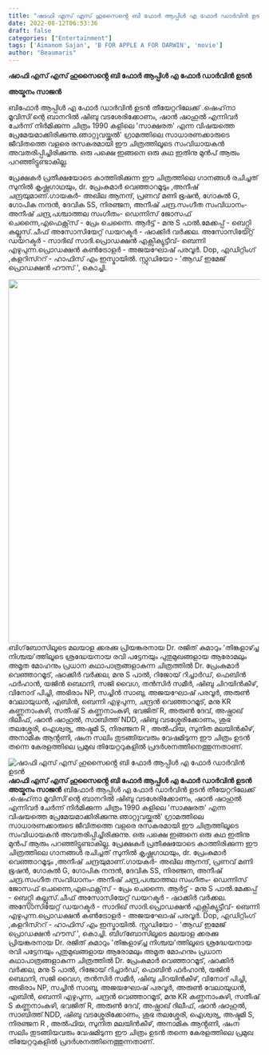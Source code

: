 ```yaml
---
title: "ഷാഫി എസ് എസ് ഹുസൈൻ്റെ ബി ഫോർ ആപ്പിൾ എ ഫോർ ഡാർവിൻ ഉടൻ"
date: 2022-08-12T06:53:36
draft: false
categories: ["Entertainment"]
tags: ['Aimanom Sajan', 'B FOR APPLE A FOR DARWIN', 'movie']
author: "Beaumaris"
---
```


<strong>ഷാഫി എസ് എസ് ഹുസൈൻ്റെ ബി ഫോർ ആപ്പിൾ എ ഫോർ ഡാർവിൻ ഉടൻ</strong>

<strong>അയ്മനം സാജൻ</strong>

ബിഫോർ ആപ്പിൾ എ ഫോർ ഡാർവിൻ ഉടൻ തീയേറ്ററിലേക്ക് .ഷെഹ്‌നാ മൂവിസി'ന്റെ ബാനറിൽ ഷിബു വടശേരിക്കോണം, ഷാൻ ഷാഹുൽ എന്നിവർ ചേർന്ന് നിർമിക്കുന്ന ചിത്രം 1990 കളിലെ 'സാക്ഷരത' എന്ന വിഷയത്തെ പ്രേമേയമാക്കിരിക്കുന്നു.ഞാറ്റുവയ്ക്കൽ' ഗ്രാമത്തിലെ
സാധാരണക്കാരുടെ ജീവിതത്തെ വളരെ രസകരമായി ഈ ചിത്രത്തിലൂടെ സംവിധായകൻ അവതരിപ്പിച്ചിരിക്കുന്നു. ഒരു പക്ഷെ ഇങ്ങനെ ഒരു കഥ ഇതിനു മുൻപ് ആരും പറഞ്ഞിട്ടുണ്ടാകില്ല.

പ്രേക്ഷകർ പ്രതീക്ഷയോടെ കാത്തിരിക്കുന്ന ഈ ചിത്രത്തിലെ ഗാനങ്ങൾ രചിച്ചത് സുനിൽ കൃഷ്ണഗാഥയും, dr. പ്രേംകുമാർ വെഞ്ഞാറമൂടും ,അനീഷ് ചന്ദ്രയുമാണ്.ഗായകർ- അഖില ആനന്ദ്, പ്രണവ് മണി ഭൂഷൻ, ഗോകുൽ G, ഗോപിക നന്ദൻ, ദേവിക SS, നിരഞ്ജന, അനീഷ് ചന്ദ്ര.സംഗീത സംവിധാനം- അനീഷ് ചന്ദ്ര,പശ്ചാത്തല സംഗീതം- ഡെന്നിസ് ജോസഫ് ചെന്നൈ,എഫെക്റ്റ്‌സ് - പ്രേം ചെന്നൈ. ആർട്ട്‌ - മനു S പാൽ.മേക്കപ്പ് - ബെറ്റ്സി കല്ലൂസ്‌.ചീഫ് അസോസിയേറ്റ് ഡയറക്ടർ - ഷാക്കിർ വർക്കല. അസോസിയേറ്റ് ഡയറക്ടർ - സാദിഖ് സാദി.പ്രൊഡക്ഷൻ എക്സിക്യുട്ടീവ്- ബെന്നി എഴുപുന്ന.പ്രൊഡക്ഷൻ കൺട്രോളർ - അജയഘോഷ് പരവൂർ. Dop, എഡിറ്റിംഗ് ,കളറിസ്ററ് - ഹാഫിസ് എം ഇസ്മായിൽ. സ്റ്റുഡിയോ - 'ആഡ് ഇമേജ് പ്രൊഡക്ഷൻ ഹൗസ് ', കൊച്ചി.

<img class="wp-image-346415 aligncenter" src="https://cdn.boolokam.com/articles/2022/08/e3tttt.jpg" alt="" width="546" height="728" />ബിഗ്‌ബോസിലൂടെ മലയാള ക്കരക്കു പ്രിയങ്കരനായ Dr. രജിത് കുമാറും 'തിങ്കളാഴ്ച്ച നിശ്ചയ'ത്തിലൂടെ ശ്രദ്ധേയനായ രവി പട്ടേനയും പുതുമുഖങ്ങളായ ആരോമലും അമൃത മോഹനും പ്രധാന കഥാപാത്രങ്ങളാകുന്ന ചിത്രത്തിൽ Dr. പ്രേംകുമാർ വെഞ്ഞാറമൂട്, ഷാക്കിർ വർക്കല, മനു S പാൽ, റിജോയ് റിച്ചാർഡ്, ഫെബിൻ ഫർഹാൻ, യജിൻ ബെഥനി, സജി വൈഗ, തൻസിർ സമീർ, ഷിബു ചിറയിൻകീഴ്, വിനോദ് പിച്ചി, അഭിരാം NP, സച്ചിൻ സാബു, അജയഘോഷ് പരവൂർ, അരുൺ വേലായുധൻ, എബിൻ, ബെന്നി എഴുപുന്ന, ചന്ദ്രൻ വെഞ്ഞാറമൂട്, മനു KR കണ്ണനാംകുഴി, സതീഷ് S കണ്ണനാംകുഴി, ഭവജിത് R, അരുൺ ദേവ്, അഷ്ഫാഖ് ദിലീഫ്, ഷാൻ ഷാഹുൽ, സാബിത്ത് NDD, ഷിബു വടശ്ശേരിക്കോണം, ശുഭ തലശ്ശേരി, ഐശ്വര്യ, അഷ്ടമി S, നിരഞ്ജന R , അൽഫിയ, സുനിത മലയിൻകീഴ്, അനാമിക ആൻ്റണി, ഷംന സലിം തുടങ്ങിയവരും വേഷമിടുന്ന ഈ ചിത്രം ഉടൻ തന്നെ കേരളത്തിലെ പ്രമുഖ തിയേറ്ററുകളിൽ പ്രദർശനത്തിനെത്തുന്നതാണ്.


![ഷാഫി എസ് എസ് ഹുസൈൻ്റെ ബി ഫോർ ആപ്പിൾ എ ഫോർ ഡാർവിൻ ഉടൻ](https://cdn.boolokam.com/articles/2022/08/e3tttt.jpg)**ഷാഫി എസ് എസ് ഹുസൈൻ്റെ ബി ഫോർ ആപ്പിൾ എ ഫോർ ഡാർവിൻ ഉടൻ** **അയ്മനം സാജൻ** ബിഫോർ ആപ്പിൾ എ ഫോർ ഡാർവിൻ ഉടൻ തീയേറ്ററിലേക്ക് .ഷെഹ്‌നാ മൂവിസി'ന്റെ ബാനറിൽ ഷിബു വടശേരിക്കോണം, ഷാൻ ഷാഹുൽ എന്നിവർ ചേർന്ന് നിർമിക്കുന്ന ചിത്രം 1990 കളിലെ 'സാക്ഷരത' എന്ന വിഷയത്തെ പ്രേമേയമാക്കിരിക്കുന്നു.ഞാറ്റുവയ്ക്കൽ' ഗ്രാമത്തിലെ സാധാരണക്കാരുടെ ജീവിതത്തെ വളരെ രസകരമായി ഈ ചിത്രത്തിലൂടെ സംവിധായകൻ അവതരിപ്പിച്ചിരിക്കുന്നു. ഒരു പക്ഷെ ഇങ്ങനെ ഒരു കഥ ഇതിനു മുൻപ് ആരും പറഞ്ഞിട്ടുണ്ടാകില്ല. പ്രേക്ഷകർ പ്രതീക്ഷയോടെ കാത്തിരിക്കുന്ന ഈ ചിത്രത്തിലെ ഗാനങ്ങൾ രചിച്ചത് സുനിൽ കൃഷ്ണഗാഥയും, dr. പ്രേംകുമാർ വെഞ്ഞാറമൂടും ,അനീഷ് ചന്ദ്രയുമാണ്.ഗായകർ- അഖില ആനന്ദ്, പ്രണവ് മണി ഭൂഷൻ, ഗോകുൽ G, ഗോപിക നന്ദൻ, ദേവിക SS, നിരഞ്ജന, അനീഷ് ചന്ദ്ര.സംഗീത സംവിധാനം- അനീഷ് ചന്ദ്ര,പശ്ചാത്തല സംഗീതം- ഡെന്നിസ് ജോസഫ് ചെന്നൈ,എഫെക്റ്റ്‌സ് - പ്രേം ചെന്നൈ. ആർട്ട്‌ - മനു S പാൽ.മേക്കപ്പ് - ബെറ്റ്സി കല്ലൂസ്‌.ചീഫ് അസോസിയേറ്റ് ഡയറക്ടർ - ഷാക്കിർ വർക്കല. അസോസിയേറ്റ് ഡയറക്ടർ - സാദിഖ് സാദി.പ്രൊഡക്ഷൻ എക്സിക്യുട്ടീവ്- ബെന്നി എഴുപുന്ന.പ്രൊഡക്ഷൻ കൺട്രോളർ - അജയഘോഷ് പരവൂർ. Dop, എഡിറ്റിംഗ് ,കളറിസ്ററ് - ഹാഫിസ് എം ഇസ്മായിൽ. സ്റ്റുഡിയോ - 'ആഡ് ഇമേജ് പ്രൊഡക്ഷൻ ഹൗസ് ', കൊച്ചി. ബിഗ്‌ബോസിലൂടെ മലയാള ക്കരക്കു പ്രിയങ്കരനായ Dr. രജിത് കുമാറും 'തിങ്കളാഴ്ച്ച നിശ്ചയ'ത്തിലൂടെ ശ്രദ്ധേയനായ രവി പട്ടേനയും പുതുമുഖങ്ങളായ ആരോമലും അമൃത മോഹനും പ്രധാന കഥാപാത്രങ്ങളാകുന്ന ചിത്രത്തിൽ Dr. പ്രേംകുമാർ വെഞ്ഞാറമൂട്, ഷാക്കിർ വർക്കല, മനു S പാൽ, റിജോയ് റിച്ചാർഡ്, ഫെബിൻ ഫർഹാൻ, യജിൻ ബെഥനി, സജി വൈഗ, തൻസിർ സമീർ, ഷിബു ചിറയിൻകീഴ്, വിനോദ് പിച്ചി, അഭിരാം NP, സച്ചിൻ സാബു, അജയഘോഷ് പരവൂർ, അരുൺ വേലായുധൻ, എബിൻ, ബെന്നി എഴുപുന്ന, ചന്ദ്രൻ വെഞ്ഞാറമൂട്, മനു KR കണ്ണനാംകുഴി, സതീഷ് S കണ്ണനാംകുഴി, ഭവജിത് R, അരുൺ ദേവ്, അഷ്ഫാഖ് ദിലീഫ്, ഷാൻ ഷാഹുൽ, സാബിത്ത് NDD, ഷിബു വടശ്ശേരിക്കോണം, ശുഭ തലശ്ശേരി, ഐശ്വര്യ, അഷ്ടമി S, നിരഞ്ജന R , അൽഫിയ, സുനിത മലയിൻകീഴ്, അനാമിക ആൻ്റണി, ഷംന സലിം തുടങ്ങിയവരും വേഷമിടുന്ന ഈ ചിത്രം ഉടൻ തന്നെ കേരളത്തിലെ പ്രമുഖ തിയേറ്ററുകളിൽ പ്രദർശനത്തിനെത്തുന്നതാണ്.
